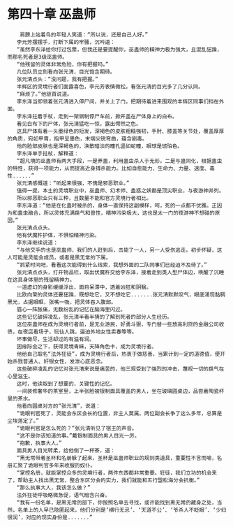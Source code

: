 # 第四十章 巫蛊师
        肩膀上站着鸟的年轻人笑道：“所以说，还是自己人好。”
       李元芳摆摆手，打断下属的牢骚，沉吟道：
       “虽然李东泽给你打过包票，但我还是要提醒你，巫蛊师的精神力极为强大，且混乱狂躁，而那名死者是3级巫蛊师。
       “他残留的灵体非常危险，你有把握吗。”
       几位队员立刻看向张元清，目光饱含期待。
       张元清点头：“没问题，我有把握。”
       丰辉区的灵境行者们面露喜色，李元芳表情微松，看张元清的目光多了几分认同。
       “麻烦了。”他颔首说道。
       李东泽当即领着张元清进入停尸间，并关上了门，把期待着进来围观的丰辉区同事们挡在外面。
       李东泽拄着手杖，走到一架钢制停尸车前，掀开盖在尸体身上的白布。
       看见白布下的尸体，张元清猛吃一惊，露出愕然之色。
       这具尸体有着一头墨绿色的短发，深褐色的皮肤粗糙强韧，手肘、膝盖等关节处，覆盖厚厚的角质，宛如甲胄，指甲呈墨色，末端尖锐弯曲，蕴含剧毒。
       他的脸部皮肤也是深褐色的，涣散暗淡的瞳孔竖如蛇瞳，眼球是琥珀色。
       李东泽单手拄杖，解释道：
       “超凡境的巫蛊师有两大手段，一是养蛊，利用蛊虫杀人于无形。二是与蛊同化，根据蛊虫的特性，获得一项能力，从而提高近身搏杀能力。比如自愈能力、生命力、力量、速度、毒性......”
       张元清感慨道：“听起来很强，不愧是邪恶职业。”
       值得一提，本土的灵境职业中，巫蛊师、幻术师、蛊惑之妖都是顶尖职业，与夜游神并列。
       所以邪恶职业只有三种，且数量不能和官方灵境行者相比。
       李东泽道：“他是在化蛊时被杀的，身体一直保持这副模样，呵，死的一点都不优雅。正因为和蛊虫融合，所以灵体充满戾气和兽性，精神污染极大，这也是太一门的夜游神不想碰的原因。”
       张元清点点头。
       他有伏魔杵护体，不惧怕精神污染。
       李东泽继续说道：
       “与他交手的也是巫蛊师，我们的人赶到后，击毙了一人，另一人受伤逃走。初步怀疑，这人可能是灵能会成员，或者是黑无常的下属。
       “抓紧时间吧，看看这次能得到什么线索，我想外面的二队同事们已经迫不及待了。”
       张元清点点头，打开物品栏，取出伏魔杵交给李东泽，接着走到类人型尸体边，唤醒了沉睡在这具身体里的残留精神力。
       一道虚幻的身影缓缓浮出，面目呆滞中，透着凶狂和阴翳。
       比欧向荣的灵体还要狂躁，既想吃它，又不想吃它.......张元清默默叹气，眼底涌现黏稠黑光，占据眼眶，张嘴一吸，把灵体吞入腹部。
       眉心一阵胀痛，无数纷乱的记忆在脑海里闪过。
       这些记忆破碎凌乱，张元清半看半猜的了解到死者的部分人生经历。
       这位巫蛊师在成为灵境行者前，是无业游民，好勇斗狠，专门替一些放高利贷的金融公司收债，在夜店看场子，玩仙人跳，逼迫外地女性卖春等等。
       坏事做尽，生活却过的有滋有润。
       因缘际会之下，获得灵境青睐，天降角色卡，成为灵境行者。
       他给自己取名“法外狂徒”，成为灵境行者后，热衷于做慈善，当累计到一定的道德值，便开始杀戮普通人、奸银女性，发泄心底恶念。
       这些破碎凌乱的记忆对张元清来说是痛苦的，他三观受到了强烈的冲击，蔑视一切的戾气在心里滋生。
       这时，他读取到了想要的，关键性的记忆。
       一间装修奢华的茶室里，上半张脸被银制面具覆盖的男人，坐在玻璃圆桌边，品尝着陶瓷杯里的茶水。
       他看向圆桌对方的“张元清”，说道：
       “诡眼判官死了，灵能会东区会长的位置，非主人莫属。两位副会长争了这么多年，总算是尘埃落定了。”
       “诡眼判官是怎么死的？”张元清听见了宿主的声音。
       “这不是你该知道的事。”戴银制面具的男人目光一厉。
       “抱歉，执事大人。”
       面具男人目光转柔，给他倒了一杯茶，道：
       “黑无常带着圣杯和名册躲了起来，圣杯是巫蛊师职业的规则类道具，重要性不言而喻，名册汇聚了诡眼判官多年来收服的奴仆。
       “掌控名册，就能掌控众多的灵境行者，两件东西都非常重要。狂徒，我们立功的机会来了，帮助主人找出黑无常，整合东区分会的实力，我们就能和五行盟松海分会抗衡。”
       “那么执事大人，我该怎么做？”
       法外狂徒呼吸略微急促，语气暗含兴奋。
       “我有一份名单，是黑无常的部下，你按照名单去寻找，或许能找到黑无常的藏身之处，当然，名单上的人早已隐匿起来，他们分别是‘横行无忌’、‘天道不公’、‘爷杀人不眨眼’、‘少妇很润’，对应的现实身份是.......”